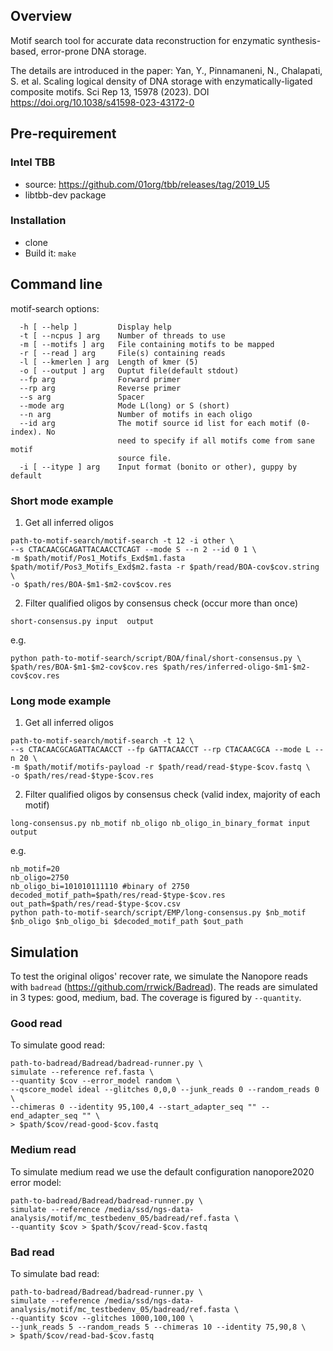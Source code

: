 ## Overview ##
Motif search tool for accurate data reconstruction for enzymatic synthesis-based, error-prone DNA storage. 

The details are introduced in the paper: Yan, Y., Pinnamaneni, N., Chalapati, S. et al. Scaling logical density of DNA storage with enzymatically-ligated composite motifs. Sci Rep 13, 15978 (2023). DOI https://doi.org/10.1038/s41598-023-43172-0

## Pre-requirement ##

### Intel TBB ###

- source: https://github.com/01org/tbb/releases/tag/2019_U5
- libtbb-dev package

### Installation ###

* clone
* Build it: `make`


## Command line ##

motif-search options:
```
  -h [ --help ]         Display help
  -t [ --ncpus ] arg    Number of threads to use
  -m [ --motifs ] arg   File containing motifs to be mapped
  -r [ --read ] arg     File(s) containing reads
  -l [ --kmerlen ] arg  Length of kmer (5)
  -o [ --output ] arg   Ouptut file(default stdout)
  --fp arg              Forward primer
  --rp arg              Reverse primer
  --s arg               Spacer
  --mode arg            Mode L(long) or S (short)
  --n arg               Number of motifs in each oligo
  --id arg              The motif source id list for each motif (0-index). No 
                        need to specify if all motifs come from sane motif 
                        source file.
  -i [ --itype ] arg    Input format (bonito or other), guppy by default
```

### Short mode example ###

1. Get all inferred oligos
```
path-to-motif-search/motif-search -t 12 -i other \
--s CTACAACGCAGATTACAACCTCAGT --mode S --n 2 --id 0 1 \
-m $path/motif/Pos1_Motifs_Exd$m1.fasta $path/motif/Pos3_Motifs_Exd$m2.fasta -r $path/read/BOA-cov$cov.string \
-o $path/res/BOA-$m1-$m2-cov$cov.res
```

2. Filter qualified oligos by consensus check (occur more than once)
```
short-consensus.py input  output
```

e.g. 
```
python path-to-motif-search/script/BOA/final/short-consensus.py \
$path/res/BOA-$m1-$m2-cov$cov.res $path/res/inferred-oligo-$m1-$m2-cov$cov.res
```

### Long mode example ###

1. Get all inferred oligos
```
path-to-motif-search/motif-search -t 12 \
--s CTACAACGCAGATTACAACCT --fp GATTACAACCT --rp CTACAACGCA --mode L --n 20 \
-m $path/motif/motifs-payload -r $path/read/read-$type-$cov.fastq \
-o $path/res/read-$type-$cov.res
```

2. Filter qualified oligos by consensus check (valid index, majority of each motif)
```
long-consensus.py nb_motif nb_oligo nb_oligo_in_binary_format input output
```

e.g. 
```
nb_motif=20
nb_oligo=2750
nb_oligo_bi=101010111110 #binary of 2750
decoded_motif_path=$path/res/read-$type-$cov.res
out_path=$path/res/read-$type-$cov.csv
python path-to-motif-search/script/EMP/long-consensus.py $nb_motif $nb_oligo $nb_oligo_bi $decoded_motif_path $out_path
```


## Simulation ##
To test the original oligos' recover rate, we simulate the Nanopore reads with `badread` (https://github.com/rrwick/Badread).
The reads are simulated in 3 types: good, medium, bad. The coverage is figured by `--quantity`.

### Good read ###
To simulate good read:
```
path-to-badread/Badread/badread-runner.py \
simulate --reference ref.fasta \
--quantity $cov --error_model random \
--qscore_model ideal --glitches 0,0,0 --junk_reads 0 --random_reads 0 \
--chimeras 0 --identity 95,100,4 --start_adapter_seq "" --end_adapter_seq "" \
> $path/$cov/read-good-$cov.fastq
```

### Medium read ###
To simulate medium read we use the default configuration nanopore2020 error model:
```
path-to-badread/Badread/badread-runner.py \
simulate --reference /media/ssd/ngs-data-analysis/motif/mc_testbedenv_05/badread/ref.fasta \
--quantity $cov > $path/$cov/read-$cov.fastq
```

### Bad read ###
To simulate bad read:
```
path-to-badread/Badread/badread-runner.py \
simulate --reference /media/ssd/ngs-data-analysis/motif/mc_testbedenv_05/badread/ref.fasta \
--quantity $cov --glitches 1000,100,100 \
--junk_reads 5 --random_reads 5 --chimeras 10 --identity 75,90,8 \
> $path/$cov/read-bad-$cov.fastq
```

[comment]: <> (## Result ##)

[comment]: <> (### Result based on different quality ###)

[comment]: <> (These tests use the previous simulation command with `cov=80`.)

[comment]: <> (* Good read:)

[comment]: <> (    - Time: 4 min )

[comment]: <> (    - Recovered motifs: 100%)

[comment]: <> (    - Fully recovered oligos: 100%)

[comment]: <> (* Medium read:)

[comment]: <> (    - Time: 4 min)

[comment]: <> (    - Recovered motifs: 99.82%)

[comment]: <> (    - Fully recovered oligos: 96.62%)

[comment]: <> (* Bad read:)

[comment]: <> (    - Time: 2 min &#40;many reads are ignored because too long or too short&#41;)

[comment]: <> (    - Recovered motifs: 28.82%)

[comment]: <> (    - Fully recovered oligos: 0.4%)

[comment]: <> (### Result based on different coverage ###)

[comment]: <> (These tests are based on medium read with different coverage.)

[comment]: <> (* `cov=10`)

[comment]: <> (    - Time: 30 sec)

[comment]: <> (    - Recovered motifs: 67.85%)

[comment]: <> (    - Fully recovered oligos: 2.95%)
    
[comment]: <> (* `cov=20`)

[comment]: <> (    - Time: 1 min)

[comment]: <> (    - Recovered motifs: 87.32%)

[comment]: <> (    - Fully recovered oligos: 24.29%)
    
[comment]: <> (* `cov=40`)

[comment]: <> (    - Time: 2 min)

[comment]: <> (    - Recovered motifs: 98.19%)

[comment]: <> (    - Fully recovered oligos: 73.89%)
    
[comment]: <> (* `cov=80`)

[comment]: <> (    - Time: 4 min)

[comment]: <> (    - Recovered motifs: 99.82%)

[comment]: <> (    - Fully recovered oligos: 96.62%)

[comment]: <> (* `cov=200`)

[comment]: <> (    - Time: 10 min)

[comment]: <> (    - Recovered motifs: 99.99%)

[comment]: <> (    - Fully recovered oligos: 99.89%)
 


